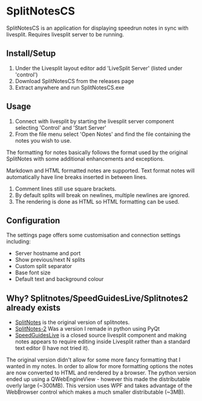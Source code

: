 ﻿# SplitNotesCS #

SplitNotesCS is an application for displaying speedrun notes in sync with livesplit. Requires livesplit server to be running.

## Install/Setup ##

1. Under the Livesplit layout editor add 'LiveSplit Server' (listed under 'control')
2. Download SplitNotesCS from the releases page
3. Extract anywhere and run SplitNotesCS.exe

## Usage ##

1. Connect with livesplit by starting the livesplit server component selecting 
   'Control' and 'Start Server'
2. From the file menu select 'Open Notes' and find the file
   containing the notes you wish to use.
   
The formatting for notes basically follows the format used by the original SplitNotes 
with some additional enhancements and exceptions.

Markdown and HTML formatted notes are supported.
Text format notes will automatically have line breaks inserted in between lines.

1. Comment lines still use square brackets.
2. By default splits will break on newlines, multiple newlines are ignored.
3. The rendering is done as HTML so HTML formatting can be used.

## Configuration ##

The settings page offers some customisation and connection settings including:

* Server hostname and port
* Show previous/next N splits
* Custom split separator
* Base font size
* Default text and background colour

## Why? Splitnotes/SpeedGuidesLive/Splitnotes2 already exists ##

* [SplitNotes](https://github.com/joeloskarsson/SplitNotes) is the original version of splitnotes.
* [SplitNotes-2](https://github.com/DavidCEllis/SplitNotes-2) Was a version I remade in python using PyQt
* [SpeedGuidesLive](https://www.nightgamedev.com/sgl) is a closed source livesplit component and making notes appears to require editing inside Livesplit rather than a standard text editor (I have not tried it).

The original version didn't allow for some more fancy formatting that I wanted in my notes. 
In order to allow for more formatting options the notes are now converted to HTML and rendered by a browser.
The python version ended up using a QWebEngineView - however this made the distributable overly large (~300MB).
This version uses WPF and takes advantage of the WebBrowser control which makes a much smaller distributable (~3MB).
